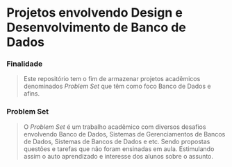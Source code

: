 # Projetos envolvendo Design e Desenvolvimento de Banco de Dados
### Finalidade
> Este repositório tem o fim de armazenar projetos acadêmicos denominados _Problem Set_ que têm como foco Banco de Dados e afins.

### Problem Set 
> O _Problem Set_ é um trabalho acadêmico com diversos desafios envolvendo Banco de Dados, Sistemas de Gerenciamentos de Bancos de Dados, Sistemas de Bancos de Dados e etc. Sendo propostas questões e tarefas que não foram ensinadas em aula. Estimulando assim o auto aprendizado e interesse dos alunos sobre o assunto.
